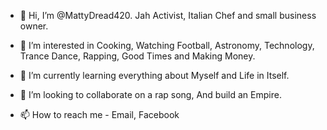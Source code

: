 - 👋 Hi, I’m @MattyDread420. Jah Activist,
Italian Chef and small business owner.

- 👀 I’m interested in Cooking, Watching Football, 
Astronomy, Technology, Trance Dance, Rapping,
Good Times and Making Money.

- 🌱 I’m currently learning everything about 
Myself and Life in Itself.

- 💞️ I’m looking to collaborate on a rap song,
And build an Empire.

- 📫 How to reach me - Email, Facebook

<!---
MattyDread420/MattyDread420 is a ✨ special ✨ repository because its `README.md` (this file) appears on your GitHub profile.
You can click the Preview link to take a look at your changes.
--->
